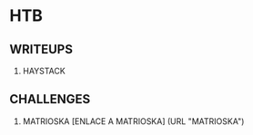 # HTB

## WRITEUPS

1. HAYSTACK

## CHALLENGES

1. MATRIOSKA [ENLACE A MATRIOSKA] (URL "MATRIOSKA")


